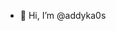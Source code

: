 - 👋 Hi, I’m @addyka0s

<!---
addyka0s/addyka0s is a ✨ special ✨ repository because its `README.md` (this file) appears on your GitHub profile.
You can click the Preview link to take a look at your changes.
--->
